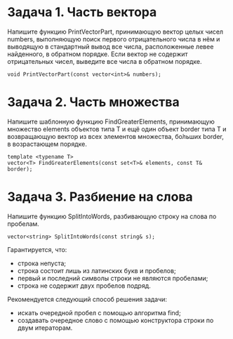# Задача 1. Часть вектора

Напишите функцию PrintVectorPart, принимающую вектор целых чисел numbers, выполняющую поиск первого отрицательного числа в нём и выводящую в стандартный вывод все числа, расположенные левее найденного, в обратном порядке. Если вектор не содержит отрицательных чисел, выведите все числа в обратном порядке.

```
void PrintVectorPart(const vector<int>& numbers);
```

# Задача 2. Часть множества

Напишите шаблонную функцию FindGreaterElements, принимающую множество elements объектов типа T и ещё один объект border типа T и возвращающую вектор из всех элементов множества, бо́льших border, в возрастающем порядке.

```
template <typename T>
vector<T> FindGreaterElements(const set<T>& elements, const T& border);
```

# Задача 3. Разбиение на слова

Напишите функцию SplitIntoWords, разбивающую строку на слова по пробелам.

```
vector<string> SplitIntoWords(const string& s);
```

Гарантируется, что:

+ строка непуста;
+ строка состоит лишь из латинских букв и пробелов;
+ первый и последний символы строки не являются пробелами;
+ строка не содержит двух пробелов подряд.

Рекомендуется следующий способ решения задачи:

+ искать очередной пробел с помощью алгоритма find;
+ создавать очередное слово с помощью конструктора строки по двум итераторам.
